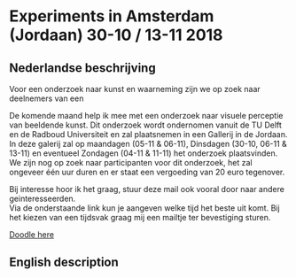 # Experiments in Amsterdam (Jordaan) 30-10 / 13-11 2018 

## Nederlandse beschrijving

Voor een onderzoek naar kunst en waarneming zijn we op zoek naar deelnemers van een 

De komende maand help ik mee met een onderzoek naar visuele perceptie van beeldende kunst.
Dit onderzoek wordt ondernomen vanuit de TU Delft en de Radboud Universiteit en zal plaatsnemen in een Gallerij in de Jordaan.
In deze galerij zal op maandagen (05-11 & 06-11), Dinsdagen (30-10, 06-11 & 13-11) en eventueel Zondagen (04-11 & 11-11) het onderzoek plaatsvinden. 
We zijn nog op zoek naar participanten voor dit onderzoek, het zal ongeveer één uur duren en er staat een vergoeding van 20 euro tegenover.

Bij interesse hoor ik het graag, stuur deze mail ook vooral door naar andere geinteresseerden.  
Via de onderstaande link kun je aangeven welke tijd het beste uit komt. Bij het kiezen van een tijdsvak graag mij een mailtje ter bevestiging sturen.

[Doodle here](https://doodle.com/poll/74fm8dkbpytpbifu)




## English description